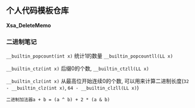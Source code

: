 ## 个人代码模板仓库
**Xsa_DeleteMemo**


### 二进制笔记
`__builtin_popcount(int x)` 统计1的数量 `__builtin_popcountll(LL x)`

`__builtin_ctz(int x)` 后缀0的个数, `__builtin_ctzll(LL x)`

`__builtin_clz(int x)` 从最高位开始连续0的个数, 可以用来计算二进制长度(`32 - __builtin_clz(int x)`, `64 - __builtin_clzll(LL x)`)


`二进制加法器a + b = (a ^ b) + 2 * (a & b)`